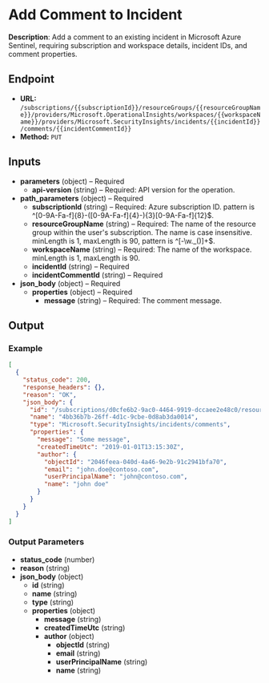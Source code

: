 # Add Comment to Incident

**Description**: Add a comment to an existing incident in Microsoft Azure Sentinel, requiring subscription and workspace details, incident IDs, and comment properties.

## Endpoint

- **URL:** `/subscriptions/{{subscriptionId}}/resourceGroups/{{resourceGroupName}}/providers/Microsoft.OperationalInsights/workspaces/{{workspaceName}}/providers/Microsoft.SecurityInsights/incidents/{{incidentId}}/comments/{{incidentCommentId}}`
- **Method:** `PUT`
## Inputs

- **parameters** (object) – Required
  - **api-version** (string) – Required: API version for the operation.
- **path_parameters** (object) – Required
  - **subscriptionId** (string) – Required: Azure subscription ID. pattern is ^[0-9A-Fa-f]{8}-([0-9A-Fa-f]{4}-){3}[0-9A-Fa-f]{12}$.
  - **resourceGroupName** (string) – Required: The name of the resource group within the user's subscription. The name is case insensitive. minLength is 1, maxLength is 90, pattern is ^[-\w\._\(\)]+$.
  - **workspaceName** (string) – Required: The name of the workspace. minLength is 1, maxLength is 90.
  - **incidentId** (string) – Required
  - **incidentCommentId** (string) – Required
- **json_body** (object) – Required
  - **properties** (object) – Required
    - **message** (string) – Required: The comment message.
## Output

### Example

```json
[
  {
    "status_code": 200,
    "response_headers": {},
    "reason": "OK",
    "json_body": {
      "id": "/subscriptions/d0cfe6b2-9ac0-4464-9919-dccaee2e48c0/resourceGroups/myRg/providers/Microsoft.OperationalInsights/workspaces/myWorkspace/providers/Microsoft.SecurityInsights/incidents/73e01a99-5cd7-4139-a149-9f2736ff2ab5/comments/4bb36b7b-26ff-4d1c-9cbe-0d8ab3da0014",
      "name": "4bb36b7b-26ff-4d1c-9cbe-0d8ab3da0014",
      "type": "Microsoft.SecurityInsights/incidents/comments",
      "properties": {
        "message": "Some message",
        "createdTimeUtc": "2019-01-01T13:15:30Z",
        "author": {
          "objectId": "2046feea-040d-4a46-9e2b-91c2941bfa70",
          "email": "john.doe@contoso.com",
          "userPrincipalName": "john@contoso.com",
          "name": "john doe"
        }
      }
    }
  }
]
```
### Output Parameters

- **status_code** (number)
- **reason** (string)
- **json_body** (object)
  - **id** (string)
  - **name** (string)
  - **type** (string)
  - **properties** (object)
    - **message** (string)
    - **createdTimeUtc** (string)
    - **author** (object)
      - **objectId** (string)
      - **email** (string)
      - **userPrincipalName** (string)
      - **name** (string)